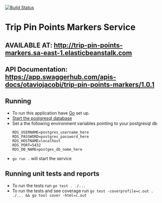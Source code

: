 [![Build Status](https://travis-ci.com/otaviojacobi/trip-pin-points-markers.png)](https://travis-ci.com/otaviojacobi/trip-pin-points-markers)

# Trip Pin Points Markers Service

## AVAILABLE AT: http://trip-pin-points-markers.sa-east-1.elasticbeanstalk.com

## API Documentation: https://app.swaggerhub.com/apis-docs/otaviojacobi/trip-pin-points-markers/1.0.1

## Running

 - To run this application have [Go](https://golang.org/doc/install) set up.
 - [Start the postgresql database](https://www.postgresql.org/docs/9.1/server-start.html)
 - Set a the following environment variables pointing to your postgresql db
    ```
    RDS_USERNAME=postgres_username_here
    RDS_PASSWORD=postgres_password_here
    RDS_HOSTNAME=localhost
    RDS_PORT=5432
    RDS_DB_NAME=postges_db_name_here
    ```
 - `go run .` will start the service


## Running unit tests and reports
 - To run the tests run `go test . ./...`
 - To run the tests and see coverage run `go test -coverprofile=c.out . ./... && go tool cover -html=c.out`
